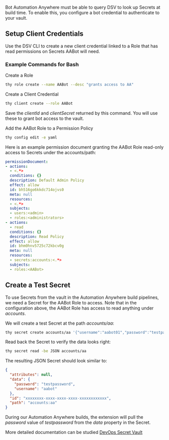 [title]: # (Automation Anywhere, Configure DSV)
[tags]: # (DevOps Secrets Vault,DSV)
[priority]: # (2)


Bot Automation Anywhere must be able to query DSV to look up Secrets at build time. To enable this, you configure a bot credential to authenticate to your vault.

## Setup Client Credentials

Use the DSV CLI to create a new client credential linked to a Role that has read permissions on Secrets AABot will need. 

### Example Commands for Bash

Create a Role  

```BASH
thy role create --name AABot --desc "grants access to AA"
```

Create a Client Credential

```BASH
thy client create --role AABot
```

Save the *clientId* and *clientSecret* returned by this command. You will use these to grant bot access to the vault.

Add the AABot Role to a Permission Policy  

```BASH
thy config edit -e yaml
```

Here is an example permission document granting the AABot Role read-only access to Secrets under the accounts/path:

```yaml
permissionDocument:
- actions:
  - <.*>
  conditions: {}
  description: Default Admin Policy
  effect: allow
  id: bh516go6kkdc714ojvs0
  meta: null
  resources:
  - <.*>
  subjects:
  - users:<admin>
  - roles:<administrators>
- actions:
  - read
  conditions: {}
  description: Read Policy
  effect: allow
  id: bhm0hnv5725c72kbcv0g
  meta: null
  resources:
  - secrets:accounts:<.*>
  subjects:
  - roles:<AABot>
```

## Create a Test Secret

To use Secrets from the vault in the Automation Anywhere build pipelines, we need a Secret for the AABot Role to access. Note that in the configuration above, the AABot Role has access to read anything under *accounts*. 

We will create a test Secret at the path *accounts/aa*:

```BASH
thy secret create accounts/aa '{"username":"aabot01","password":"testpassword"}'
```

Read back the Secret to verify the data looks right:

```BASH
thy secret read -be JSON accounts/aa
```

The resulting JSON Secret should look similar to:

```json
{
  "attributes": null,
  "data": {
    "password": "testpassword",
    "username": "aabot"
  },
  "id": "xxxxxxxx-xxxx-xxxx-xxxx-xxxxxxxxxxxx",
  "path": "accounts:aa"
}
```

During our Automation Anywhere builds, the extension will pull the *password* value of *testpassword* from the *data* property in the Secret.

More detailed documentation can be studied [DevOps Secret Vault](https://docs.thycotic.com/dsv/1.0.0)